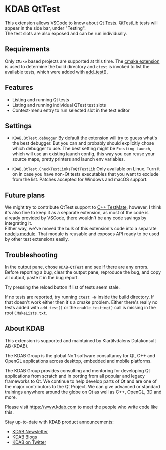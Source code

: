 # KDAB QtTest

This extension allows VSCode to know about [Qt Tests](https://doc.qt.io/qt-6/qtest-overview.html). QtTestLib tests will appear in the side bar, under "Testing".<br>
The test slots are also exposed and can be run individually.

## Requirements

Only `CMake` based projects are supported at this time. The [cmake extension](https://marketplace.visualstudio.com/items?itemName=ms-vscode.cmake-tools) is used to determine
the build directory and `ctest` is invoked to list the available tests, which were added with [add_test()](https://cmake.org/cmake/help/latest/command/add_test.html).

## Features
- Listing and running Qt tests
- Listing and running individual QTest test slots
- Context-menu entry to run selected slot in the text editor

## Settings

- `KDAB.QtTest.debugger` By default the extension will try to guess what's the best debugger. But you can and probably should explicitly chose which debugger to use. The best setting might be `Existing Launch`, which will use an existing launch config, this way you can reuse your source maps, pretty printers and launch env variables.

- `KDAB.QtTest.CheckTestLinksToQtTestLib` Only available on Linux. Turn it on in case you have non-Qt tests executables that
you want to exclude from the list. Patches accepted for Windows and macOS support.

## Future plans

We might try to contribute QtTest support to [C++ TestMate](https://marketplace.visualstudio.com/items?itemName=matepek.vscode-catch2-test-adapter), however, I think it's also fine to keep it as a separate extension, as most of the code is already provided by VSCode, there wouldn't be any code savings by integrating it.
<br>
Either way, we've moved the bulk of this extension's code into a separate [nodejs module](https://www.npmjs.com/package/@iamsergio/qttest-utils). That module is reusable and exposes API ready to be used by other test extensions easily.

## Troubleshooting

In the output pane, chose `KDAB-QtTest` and see if there are any errors.<br>
Before reporting a bug, clear the output pane, reproduce the bug, and copy all output, paste it in the bug report.

Try pressing the reload button if list of tests seem stale.

If no tests are reported, try running `ctest -N` inside the build directory. If that doesn't work either then it's a cmake problem.
Either there's really no tests added with `add_test()` or the `enable_testing()` call is missing in the root `CMakeLists.txt`.

## About KDAB

This extension is supported and maintained by Klarälvdalens Datakonsult AB (KDAB).

The KDAB Group is the global No.1 software consultancy for Qt, C++ and
OpenGL applications across desktop, embedded and mobile platforms.

The KDAB Group provides consulting and mentoring for developing Qt applications
from scratch and in porting from all popular and legacy frameworks to Qt.
We continue to help develop parts of Qt and are one of the major contributors
to the Qt Project. We can give advanced or standard trainings anywhere
around the globe on Qt as well as C++, OpenGL, 3D and more.

Please visit <https://www.kdab.com> to meet the people who write code like this.

Stay up-to-date with KDAB product announcements:

- [KDAB Newsletter](https://news.kdab.com)
- [KDAB Blogs](https://www.kdab.com/category/blogs)
- [KDAB on Twitter](https://twitter.com/KDABQt)
